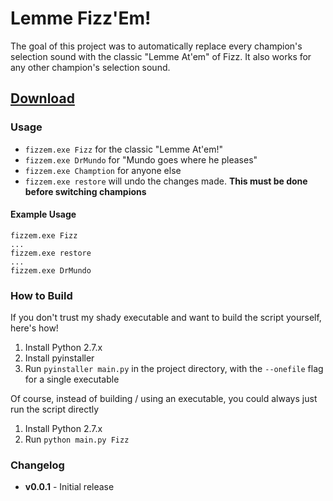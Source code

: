 # Lemme Fizz'Em!

The goal of this project was to automatically replace every champion's selection sound with the classic "Lemme At'em" of Fizz. It also works for any other champion's selection sound.

## [Download](https://github.com/scowalt/lemme-fizzem/releases)

### Usage

  - `fizzem.exe Fizz` for the classic "Lemme At'em!"
  - `fizzem.exe DrMundo` for "Mundo goes where he pleases"
  - `fizzem.exe Chamption` for anyone else
  - `fizzem.exe restore` will undo the changes made. **This must be done before switching champions**

#### Example Usage

	fizzem.exe Fizz
	...
	fizzem.exe restore
	...
	fizzem.exe DrMundo

### How to Build

If you don't trust my shady executable and want to build the script yourself, here's how!

  1. Install Python 2.7.x
  2. Install pyinstaller
  3. Run `pyinstaller main.py` in the project directory, with the `--onefile` flag for a single executable

Of course, instead of building / using an executable, you could always just run the script directly

  1. Install Python 2.7.x
  2. Run `python main.py Fizz`

### Changelog

  - **v0.0.1** - Initial release